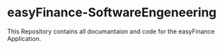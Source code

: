 # easyFinance-SoftwareEngeneering
This Repository contains all documantaion and code for the easyFinance Application.
